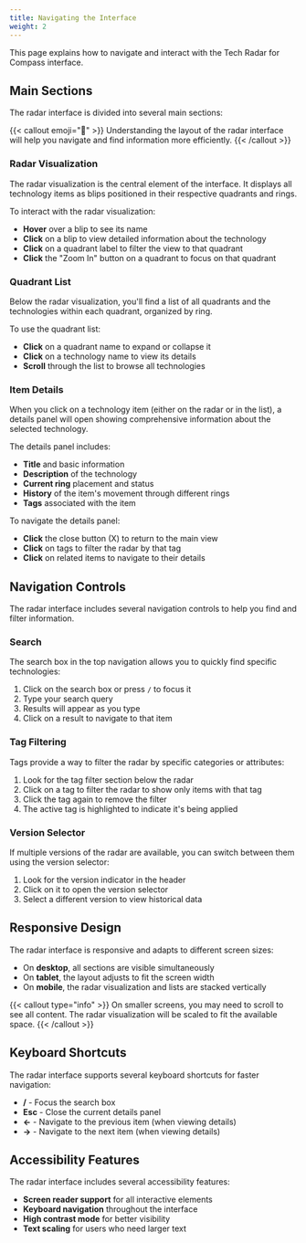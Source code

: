 ```yaml
---
title: Navigating the Interface
weight: 2
---
```


This page explains how to navigate and interact with the Tech Radar for Compass interface.

## Main Sections

The radar interface is divided into several main sections:

{{< callout emoji="🧭" >}}
Understanding the layout of the radar interface will help you navigate and find information more efficiently.
{{< /callout >}}

### Radar Visualization

The radar visualization is the central element of the interface. It displays all technology items as blips positioned in their respective quadrants and rings.

To interact with the radar visualization:

- **Hover** over a blip to see its name
- **Click** on a blip to view detailed information about the technology
- **Click** on a quadrant label to filter the view to that quadrant
- **Click** the "Zoom In" button on a quadrant to focus on that quadrant

### Quadrant List

Below the radar visualization, you'll find a list of all quadrants and the technologies within each quadrant, organized by ring.

To use the quadrant list:

- **Click** on a quadrant name to expand or collapse it
- **Click** on a technology name to view its details
- **Scroll** through the list to browse all technologies

### Item Details

When you click on a technology item (either on the radar or in the list), a details panel will open showing comprehensive information about the selected technology.

The details panel includes:

- **Title** and basic information
- **Description** of the technology
- **Current ring** placement and status
- **History** of the item's movement through different rings
- **Tags** associated with the item

To navigate the details panel:

- **Click** the close button (X) to return to the main view
- **Click** on tags to filter the radar by that tag
- **Click** on related items to navigate to their details

## Navigation Controls

The radar interface includes several navigation controls to help you find and filter information.

### Search

The search box in the top navigation allows you to quickly find specific technologies:

1. Click on the search box or press `/` to focus it
2. Type your search query
3. Results will appear as you type
4. Click on a result to navigate to that item

### Tag Filtering

Tags provide a way to filter the radar by specific categories or attributes:

1. Look for the tag filter section below the radar
2. Click on a tag to filter the radar to show only items with that tag
3. Click the tag again to remove the filter
4. The active tag is highlighted to indicate it's being applied

### Version Selector

If multiple versions of the radar are available, you can switch between them using the version selector:

1. Look for the version indicator in the header
2. Click on it to open the version selector
3. Select a different version to view historical data

## Responsive Design

The radar interface is responsive and adapts to different screen sizes:

- On **desktop**, all sections are visible simultaneously
- On **tablet**, the layout adjusts to fit the screen width
- On **mobile**, the radar visualization and lists are stacked vertically

{{< callout type="info" >}}
On smaller screens, you may need to scroll to see all content. The radar visualization will be scaled to fit the available space.
{{< /callout >}}

## Keyboard Shortcuts

The radar interface supports several keyboard shortcuts for faster navigation:

- **/** - Focus the search box
- **Esc** - Close the current details panel
- **←** - Navigate to the previous item (when viewing details)
- **→** - Navigate to the next item (when viewing details)

## Accessibility Features

The radar interface includes several accessibility features:

- **Screen reader support** for all interactive elements
- **Keyboard navigation** throughout the interface
- **High contrast mode** for better visibility
- **Text scaling** for users who need larger text 